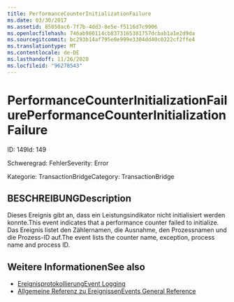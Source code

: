 ```yaml
---
title: PerformanceCounterInitializationFailure
ms.date: 03/30/2017
ms.assetid: 85050ac6-7f7b-4dd3-8e5e-f5116d7c9906
ms.openlocfilehash: 746ab980114cb8373165381757dcbab1a1e2d9da
ms.sourcegitcommit: bc293b14af795e0e999e3304dd40c0222cf2ffe4
ms.translationtype: MT
ms.contentlocale: de-DE
ms.lasthandoff: 11/26/2020
ms.locfileid: "96278543"
---
```

# <a name="performancecounterinitializationfailure"></a><span data-ttu-id="329ab-102">PerformanceCounterInitializationFailure</span><span class="sxs-lookup"><span data-stu-id="329ab-102">PerformanceCounterInitializationFailure</span></span>

<span data-ttu-id="329ab-103">ID: 149</span><span class="sxs-lookup"><span data-stu-id="329ab-103">Id: 149</span></span>  
  
 <span data-ttu-id="329ab-104">Schweregrad: Fehler</span><span class="sxs-lookup"><span data-stu-id="329ab-104">Severity: Error</span></span>  
  
 <span data-ttu-id="329ab-105">Kategorie: TransactionBridge</span><span class="sxs-lookup"><span data-stu-id="329ab-105">Category: TransactionBridge</span></span>  
  
## <a name="description"></a><span data-ttu-id="329ab-106">BESCHREIBUNG</span><span class="sxs-lookup"><span data-stu-id="329ab-106">Description</span></span>  

 <span data-ttu-id="329ab-107">Dieses Ereignis gibt an, dass ein Leistungsindikator nicht initialisiert werden konnte.</span><span class="sxs-lookup"><span data-stu-id="329ab-107">This event indicates that a performance counter failed to initialize.</span></span> <span data-ttu-id="329ab-108">Das Ereignis listet den Zählernamen, die Ausnahme, den Prozessnamen und die Prozess-ID auf.</span><span class="sxs-lookup"><span data-stu-id="329ab-108">The event lists the counter name, exception, process name and process ID.</span></span>  
  
## <a name="see-also"></a><span data-ttu-id="329ab-109">Weitere Informationen</span><span class="sxs-lookup"><span data-stu-id="329ab-109">See also</span></span>

- [<span data-ttu-id="329ab-110">Ereignisprotokollierung</span><span class="sxs-lookup"><span data-stu-id="329ab-110">Event Logging</span></span>](index.md)
- [<span data-ttu-id="329ab-111">Allgemeine Referenz zu Ereignissen</span><span class="sxs-lookup"><span data-stu-id="329ab-111">Events General Reference</span></span>](events-general-reference.md)
